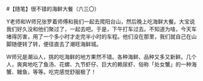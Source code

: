 #【随笔】很不错的海鲜大餐（六三〇）

Y老师和W师兄张罗着师傅和我们一起去爬阳台山，然后晚上吃海鲜大餐。大宝说我们好久没和他们聚过了，一起去吧。于是，下午打车过去。不知道为啥，今天车堵得厉害，用了一个多小时才走完半小时的车程。他们没在那里，我们就自己在山脚随便转了转，便径直去了潮旺海鲜城。

W师兄是潮汕人，挑的吃海鲜的地方果然不错。各种海鲜、品种又多又新鲜。几个人，爽爽地吃了鱼汤、花螺、九节虾仔、巨大的赖尿虾、俗称「处女蟹」的一种海蟹、鳗鱼，等等。吃完感觉舒服极了！